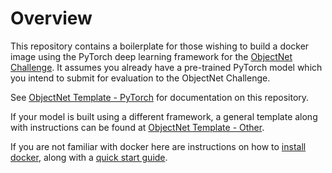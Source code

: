 # Overview
This repository contains a boilerplate for those wishing to build a docker image using the PyTorch deep learning framework for the [ObjectNet Challenge](https://eval.ai/web/challenges/challenge-page/726/overview). It assumes you already have a pre-trained PyTorch model which you intend to submit for evaluation to the ObjectNet Challenge.

See [ObjectNet Template - PyTorch](https://abarbu.github.io/objectnet-challenge-doc-ibm-dev/dockerfile-from-template.html) for documentation on this repository.

If your model is built using a different framework, a general template along with instructions can be found at [ObjectNet Template - Other](https://abarbu.github.io/objectnet-challenge-doc-ibm-dev/dockerfile-from-scratch.html).

If you are not familiar with docker here are instructions on how to [install docker](https://docs.docker.com/install/), along with a [quick start guide](https://docs.docker.com/get-started/).

